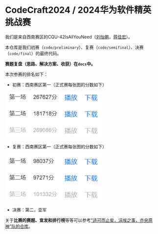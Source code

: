 # CodeCraft2024 / 2024华为软件精英挑战赛
我们是来自西南赛区的CQU-42IsAllYouNeed（[刘怡鹏](https://github.com/MineQihang)，[蒋佳宏](https://github.com/jiuwen236)）。

本仓库是我们初赛（`code/preliminary`）、复赛（`code/semifinal`）、决赛（`code/final`）的最终代码。

**赛题复盘（思路、解决方案、收获）在`docs`中。**

本次参赛的排名如下：

- 初赛：西南赛区第一（正式赛每张图的分数如下）

![初赛正式赛分数](imgs/初赛.png)

- 复赛：西南赛区第一（正式赛每张图的分数如下）

![复赛正式赛分数](imgs/复赛.png)

- 决赛：第二，亚军

关于**比赛的赛题、宣发和排行榜**等等可以参考[“适可而止矣，涓埃之事，亦央原神”队的仓库](https://github.com/OrangeQi-CQ/HuaweiCodeCraft2024-Final)。

